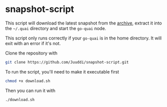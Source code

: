 # snapshot-script

This script will download the latest snapshot from the [archive](https://archive.quai.network), extract it into the `~/.quai` directory and start the `go-quai` node.

This script only runs correctly if your `go-quai` is in the home directory. It will exit with an error if it's not.

Clone the repository with

```bash
git clone https://github.com/Juuddi/snapshot-script.git
```

To run the script, you'll need to make it executable first

```bash
chmod +x download.sh
```

Then you can run it with

```bash
./download.sh
```
